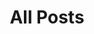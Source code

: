 ---
layout: post-index
title: All Posts
excerpt: "A List of Posts"
image:
  feature: espressobw_cover2.jpg
---